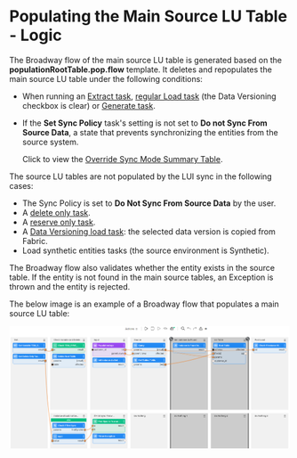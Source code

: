 # Populating the Main Source LU Table - Logic

The Broadway flow of the main source LU table is generated based on the **populationRootTable.pop.flow** template. It deletes and repopulates the main source LU table under the following conditions:

- When running an [Extract task](/articles/TDM/tdm_gui/16_extract_task.md), [regular Load task](/articles/TDM/tdm_gui/17_load_task_regular_mode.md) (the Data Versioning checkbox is clear) or [Generate task](/articles/TDM/tdm_gui/16a_generate_task.md).

- If the **Set Sync Policy** task's setting is not set to **Do not Sync From Source Data**, a state that prevents synchronizing the entities from the source system. 

  Click to view the [Override Sync Mode Summary Table](/articles/TDM/tdm_architecture/04_task_execution_overridden_parameters.md#overriding-the-sync-mode-on-the-task-execution).

The source LU tables are not populated by the LUI sync in the following cases:

- The Sync Policy is set to **Do Not Sync From Source Data** by the user.
- A [delete only task](/articles/TDM/tdm_gui/19_delete_only_task.md).
- A  [reserve only task](/articles/TDM/tdm_gui/20_reserve_only_task.md).
- A [Data Versioning load task](/articles/TDM/tdm_gui/15_data_flux_task.md): the selected data version is copied from Fabric. 
- Load synthetic entities tasks (the source environment is Synthetic). 

The Broadway flow also validates whether the entity exists in the source table. If the entity is not found in the main source tables, an Exception is thrown and the entity is rejected.

The below image is an example of a Broadway flow that populates a main source LU table:



![root example](images/pop_root_lu_table_flow_example.png)

